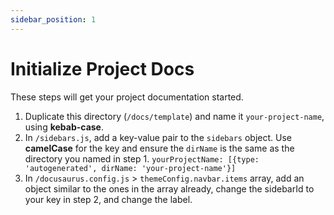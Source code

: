 ```yaml
---
sidebar_position: 1
---
```


# Initialize Project Docs

These steps will get your project documentation started.

1. Duplicate this directory (`/docs/template`) and name it `your-project-name`, using **kebab-case**.
2. In `/sidebars.js`, add a key-value pair to the `sidebars` object. Use **camelCase** for the key and ensure the `dirName` is the same as the directory you named in step 1. `yourProjectName: [{type: 'autogenerated', dirName: 'your-project-name'}]`
3. In `/docusaurus.config.js` > `themeConfig.navbar.items` array, add an object similar to the ones in the array already, change the sidebarId to your key in step 2, and change the label.